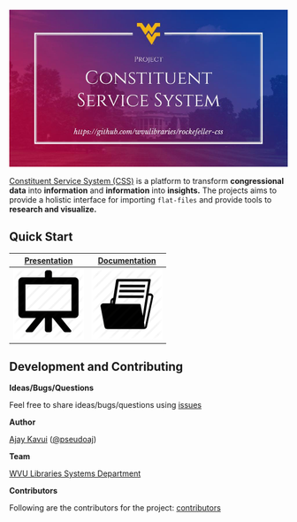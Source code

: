 ![Logo](misc/docs/logo.jpg)

[Constituent Service System (CSS)](https://github.com/wvulibraries/rockefeller-css) is a platform to transform **congressional data** into **information** and **information** into **insights.** The projects aims to provide a holistic interface for importing `flat-files` and provide tools to **research and visualize.**

## Quick Start

 [Presentation](http://bitly.com/wvusystemscss) | [Documentation](https://github.com/wvulibraries/rockefeller-css/wiki)
------------ | -------------
 [![Presentation](misc/docs/i2.png)](http://bitly.com/wvusystemscss) | [![Documentation](misc/docs/i1.png)](https://github.com/wvulibraries/rockefeller-css/wiki)

## Development and Contributing

**Ideas/Bugs/Questions**

Feel free to share ideas/bugs/questions using [issues](https://github.com/wvulibraries/rockefeller-css/issues)

**Author**

[Ajay Kavui](http://pseudoaj.com) ([@pseudoaj](https://github.com/pseudoaj))

**Team**

[WVU Libraries Systems Department](https://lib.wvu.edu/about/directory/departments/68/employees/)

**Contributors**

Following are the contributors for the project: [contributors](https://github.com/wvulibraries/rockefeller-css/graphs/contributors)
